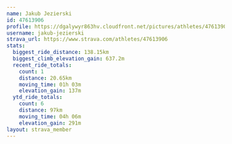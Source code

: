 ```yaml
---
name: Jakub Jezierski
id: 47613906
profile: https://dgalywyr863hv.cloudfront.net/pictures/athletes/47613906/14681924/1/large.jpg
username: jakub-jezierski
strava_url: https://www.strava.com/athletes/47613906
stats:
  biggest_ride_distance: 138.15km
  biggest_climb_elevation_gain: 637.2m
  recent_ride_totals:
    count: 1
    distance: 20.65km
    moving_time: 01h 03m
    elevation_gain: 137m
  ytd_ride_totals:
    count: 6
    distance: 97km
    moving_time: 04h 06m
    elevation_gain: 291m
layout: strava_member
--- 
```

